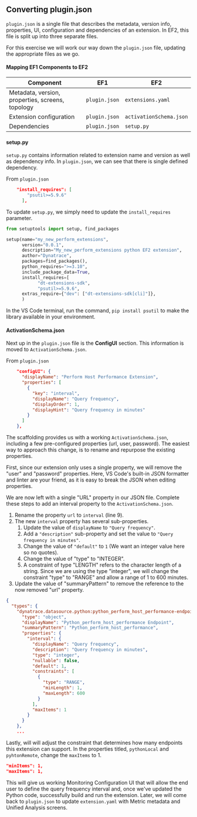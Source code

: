 ## Converting plugin.json

`plugin.json` is a single file that describes the metadata, version info, properties, UI, configuration and dependencies of an extension. In EF2, this file is split up into three separate files. 

For this exercise we will work our way down the `plugin.json` file, updating the appropriate files as we go.

#### Mapping EF1 Components to EF2 

| Component                                        | EF1               | EF2                     |
| ------------------------------------------------ | ----------------- | ----------------------- |
| Metadata, version, properties, screens, topology | `plugin.json`     | `extensions.yaml`       |
| Extension configuration                          | `plugin.json`     | `activationSchema.json` |
| Dependencies                                     | `plugin.json`     | `setup.py`              |

#### setup.py

`setup.py` contains information related to extension name and version as well as dependency info. In `plugin.json`, we can see that there is single defined dependency.

From `plugin.json`

```json
    "install_requires": [
        "psutil>=5.9.6"
      ],
```

To update `setup.py`, we simply need to update the `install_requires` parameter.

```python
from setuptools import setup, find_packages

setup(name="my_new_perform_extensions",
      version="0.0.1",
      description="My_new_perform_extensions python EF2 extension",
      author="Dynatrace",
      packages=find_packages(),
      python_requires=">=3.10",
      include_package_data=True,
      install_requires=[
            "dt-extensions-sdk",
            "psutil>=5.9.6",
      extras_require={"dev": ["dt-extensions-sdk[cli]"]},
      )

```

In the VS Code terminal, run the command, `pip install psutil` to make the library available in your environment.

#### ActivationSchema.json

Next up in the `plugin.json` file is the **ConfigUI** section. This information is moved to `ActivationSchema.json`.

From `plugin.json`

```json
    "configUI": {
      "displayName": "Perform Host Performance Extension",
      "properties": [
        {
          "key": "interval",
          "displayName": "Query frequency",
          "displayOrder": 1,
          "displayHint": "Query frequency in minutes"
        }
      ]
    },
```

The scaffolding provides us with a working `ActivationSchema.json`, including a few pre-configured properties (url, user, password). The easiest way to approach this change, is to rename and repurpose the existing properties.

First, since our extension only uses a single property, we will remove the "user" and "password" properties. Here, VS Code's built-in JSON formatter and linter are your friend, as it is easy to break the JSON when editing properties. 

We are now left with a single "URL" property in our JSON file. Complete these steps to add an interval property to the `ActivationSchema.json`. 

1. Rename the property `url` to `interval` (line 9).
2. The new `interval` property has several sub-properties.
   1. Update the value of `displayName` to `"Query frequency"`.
   2. Add a `"description"` sub-property and set the value to `"Query frequency in minutes"`.
   3. Change the value of `"default"` to `1` (We want an integer value here so no quotes).
   4. Change the value of "type" to "INTEGER".
   5. A constraint of type "LENGTH" refers to the character length of a string. Since we are using the type "integer", we will change the constraint "type" to "RANGE" and allow a range of 1 to 600 minutes.
3. Update the value of "summaryPattern" to remove the reference to the now removed "url" property.

```json
{
  "types": {
    "dynatrace.datasource.python:python_perform_host_performance-endpoint": {
      "type": "object",
      "displayName": "Python_perform_host_performance Endpoint",
      "summaryPattern": "Python_perform_host_performance",
      "properties": {
        "interval": {
          "displayName": "Query frequency",
          "description": "Query frequency in minutes",
          "type": "integer",
          "nullable": false,
          "default": 1,
          "constraints": [
            {
              "type": "RANGE",
              "minLength": 1,
              "maxLength": 600
            }
          ],
          "maxItems": 1
        }
      }
    },
    ...
```

Lastly, will will adjust the constraint that determines how many endpoints this extension can support. In the properties titled, `pythonLocal` and `pyhtonRemote`, change the `maxItems` to 1.

```json
"minItems": 1,
"maxItems": 1,
```

This will give us working Monitoring Configuration UI that will allow the end user to define the query frequency interval and, once we've updated the Python code, successfully build and run the extension. Later, we will come back to `plugin.json` to update `extension.yaml` with Metric metadata and Unified Analysis screens. 


